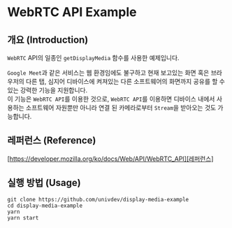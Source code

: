 # WebRTC API Example
## 개요 (Introduction)
`WebRTC` API의 일종인 `getDisplayMedia` 함수를 사용한 예제입니다.

`Google Meet`과 같은 서비스는 웹 환경임에도 불구하고 현재 보고있는 화면 혹은 브라우저의 다른 탭, 심지어 디바이스에 켜져있는 다른 소프트웨어의 화면까지 공유를 할 수 있는 강력한 기능을 지원합니다.  
이 기능은 `WebRTC API`를 이용한 것으로, `WebRTC API`를 이용하면 디바이스 내에서 사용하는 소프트웨어 자원뿐만 아니라 연결 된 카메라로부터 `Stream`을 받아오는 것도 가능합니다.
## 레퍼런스 (Reference)
[https://developer.mozilla.org/ko/docs/Web/API/WebRTC_API][레퍼런스]
## 실행 방법 (Usage)
```
git clone https://github.com/univdev/display-media-example
cd display-media-example
yarn
yarn start
```

[레퍼런스]: https://developer.mozilla.org/ko/docs/Web/API/WebRTC_API
